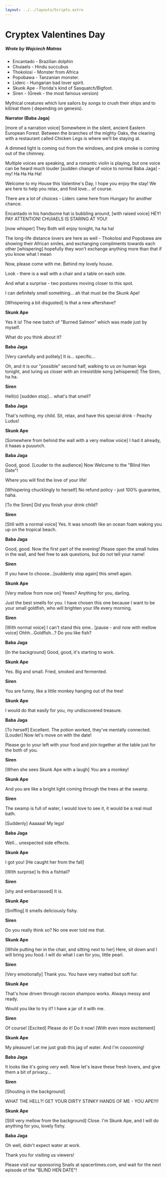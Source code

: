 ```yaml
---
layout: ../../layouts/Scripts.astro
---
```


# Cryptex Valentines Day
##### Wrote by Wojciech Matras

* Encantado - Brazilian dolphin
* Chuiaels - Hindu succubus 
* Thokolosi - Monster from Africa
* Popobawa - Tanzanian monster.
* Liderc  - Hungarian bad lover spirit.
* Skunk Ape - Florida's kind of Sasquatch/Bigfoot. 
* Siren - (Greek - the most famous version)

Mythical creatures which lure sailors by songs to crush their ships and to kill/eat them ( depending on genesis).

**Narrator (Baba Jaga)**

[more of a narration voice] Somewhere in the silent, ancient Eastern European Forest. Between the branches of the mighty Oaks, the clearing with a restaurant called Chicken Legs is where we’ll be staying at.

A dimmed light is coming out from the windows, and pink smoke is coming out of the chimney. 

Multiple voices are speaking, and a romantic violin is playing, but one voice can be heard much louder [sudden change of voice to normal Baba Jaga] - my! Ha Ha Ha Ha!

Welcome to my House this Valentine's Day, I hope you enjoy the stay! We are here to help you relax, and find love… of course.

There are a lot of choices - Liderc came here from Hungary for another chance. 

Encantado in his handsome hat is bubbling around, [with raised voice] HEY! PAY ATTENTION! CHUIAELS IS STARING AT YOU! 

[now whisper] They Both will enjoy tonight, ha ha ha!

The long-life distance lovers are here as well - Thokolosi and Popobawa are showing their African smiles, and exchanging compliments towards each other [whispering] hopefully they won't exchange anything more than that if you know what I mean

Now, please come with me. Behind my lovely house.

Look - there is a wall with a chair and a table on each side. 

And what a surprise - two postures moving closer to this spot.

I can definitely smell something… ah that must be the Skunk Ape! 

[Whispering a bit disgusted] Is that a new aftershave?

**Skunk Ape**

Yes it is! The new batch of "Burned Salmon" which was made just by myself.

What do you think about it?

**Baba Jaga**

[Very carefully and politely] It is… specific… 

Oh, and it is our "possible" second half, walking to us on human legs tonight, and luring us closer with an irresistible song [whispered] The Siren, ha ha.

**Siren**

Hell(o) [sudden stop]… what's that smell?

**Baba Jaga**

That's nothing, my child. Sit, relax, and have this special drink - Peachy Ludus!

**Skunk Ape**

[Somewhere from behind the wall with a very mellow voice] I had it already, it haaas a puuunch.

**Baba Jaga**

Good, good. [Louder to the audience] Now Welcome to the "Blind Hen Date"!

Where you will find the love of your life!

[Whispering chucklingly to herself] No refund policy - just 100% guarantee, haha.

[To the Siren] Did you finish your drink child?

**Siren**

[Still with a normal voice] Yes. It was smooth like an ocean foam waking you up on the tropical beach.

**Baba Jaga**

Good, good. Now the first part of the evening! Please open the small holes in the wall, and feel free to ask questions, but do not tell your name!

**Siren**

If you have to choose…[suddenly stop again] this smell again.

**Skunk Ape**

[Very mellow from now on] Yeees? Anything for you, darling.

Just the best smells for you. I have chosen this one because I want to be your small goldfish, who will brighten your life every morning.

**Siren**

[With normal voice] I can't stand this sme.. [pause - and now with mellow voice] Ohhh...Goldfish…? Do you like fish?

**Baba Jaga**

[In the background] Good, good, it's starting to work.

**Skunk Ape**

Yes. Big and small. Fried, smoked and fermented. 

**Siren**

You are funny, like a little monkey hanging out of the tree!

**Skunk Ape**

I would do that easily for you, my undiscovered treasure.

**Baba Jaga**

[To herself] Excellent. The potion worked, they've mentally connected. [Louder] Now let's move on with the date!

Please go to your left with your food and join together at the table just for the both of you.

**Siren**

[When she sees Skunk Ape with a laugh] You are a monkey!

**Skunk Ape**

And you are like a bright light coming through the trees at the swamp.

**Siren**

The swamp is full of water, I would love to see it, it would be a real mud bath.

[Suddenly] Aaaaaa! My legs!

**Baba Jaga**

Well… unexpected side effects.

**Skunk Ape**

I got you! [He caught her from the fall]

[With surprise] Is this a fishtail?

**Siren**

[shy and embarrassed] It is.

**Skunk Ape**

[Sniffing] It smells deliciously fishy.

**Siren**

Do you really think so? No one ever told me that.

**Skunk Ape**

[While putting her in the chair, and sitting next to her] Here, sit down and I will bring you food. I will do what I can for you, little pearl.

**Siren**

[Very emotionally] Thank you. You have very matted but soft fur. 

**Skunk Ape**

That's how driven through racoon shampoo works. Always messy and ready.

Would you like to try it? I have a jar of it with me.

**Siren**

Of course! [Excited] Please do it! Do it now! [With even more excitement]

**Skunk Ape**

My pleasure! Let me just grab this jag of water. And I'm cooooming! 

**Baba Jaga**

It looks like it's going very well. Now let's leave these fresh lovers, and give them a bit of privacy…

**Siren**

[Shouting in the background] 

WHAT THE HELL?! GET YOUR DIRTY STINKY HANDS OF ME - YOU APE!!!! 

**Skunk Ape**

[Still very mellow from the background] Close. I'm Skunk Ape, and I will do anything for you, lovely fishy.

**Baba Jaga**

Oh well, didn't expect water at work.

Thank you for visiting us viewers!

Please visit our sponsoring Snails at spacertimes.com, and wait for the next episode of the "BLIND HEN DATE"!
